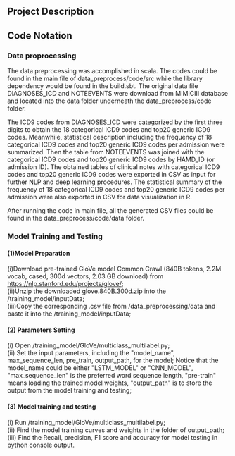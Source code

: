 ## Project Description 


## Code Notation 

### Data proprocessing

The data preprocessing was accomplished in scala. The codes could be found in the main file of data_preprocess/code/src while the library dependency would be found in the build.sbt. The original data file DIAGNOSES_ICD and NOTEEVENTS were download from MIMICIII database and located into the data folder underneath the data_preprocess/code folder.

The ICD9 codes from DIAGNOSES_ICD were categorized by the first three digits to obtain the 18 categorical ICD9 codes and top20 generic ICD9 codes. Meanwhile, statistical description including the frequency of 18 categorical ICD9 codes and top20 generic ICD9 codes per admission were summarized. Then the table from NOTEEVENTS was joined with the categorical ICD9 codes and top20 generic ICD9 codes by HAMD_ID (or admission ID). The obtained tables of clinical notes with categorical ICD9 codes and top20 generic ICD9 codes were exported in CSV as input for further NLP and deep learning procedures. The statistical summary of the frequency of 18 categorical ICD9 codes and top20 generic ICD9 codes per admission were also exported in CSV for data visualization in R. 

After running the code in main file, all the generated CSV files could be found in the data_preprocess/code/data folder. 

### Model Training and Testing
#### (1)Model Preparation
(i)Download pre-trained GloVe model Common Crawl (840B tokens, 2.2M vocab, cased, 300d vectors, 2.03 GB download) from https://nlp.stanford.edu/projects/glove/;  
(ii)Unzip the downloaded glove.840B.300d.zip into the /training_model/inputData;  
(iii)Copy the corresponding .csv file from /data_preprocessing/data and paste it into the /training_model/inputData;
#### (2) Parameters Setting
(i) Open /training_model/GloVe/multiclass_multilabel.py;  
(ii) Set the input parameters, including the "model_name", max_sequence_len, pre_train, output_path, for the model; Notice that the model_name could be either "LSTM_MODEL" or "CNN_MODEL", "max_sequence_len" is the preferred word sequence length, "pre-train" means loading the trained model weights, "output_path" is to store the output from the model training and testing;  
#### (3) Model training and testing
(i) Run /training_model/GloVe/multiclass_multilabel.py;  
(ii) Find the model training curves and weights in the folder of output_path;  
(iii) Find the Recall, precision, F1 score and accuracy for model testing in python console output.
